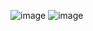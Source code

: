 ![image](https://github.com/user-attachments/assets/0b398393-d49b-4c52-89b6-4dd04dc83ccd)
![image](https://github.com/user-attachments/assets/6003f264-b408-4447-b337-0078564b2d5c)
